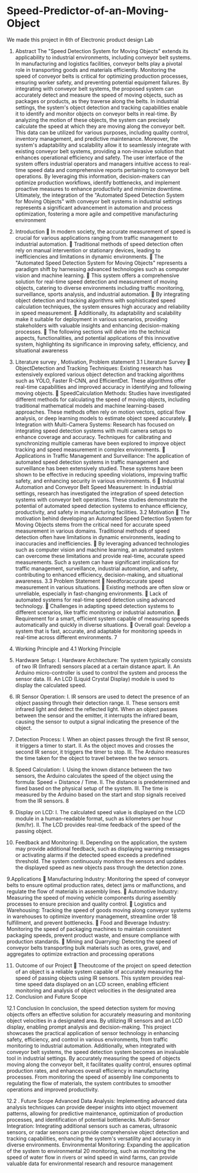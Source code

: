 # Speed-Predictor-of-an-Moving-Object
We made this project in 6th of Electronic product design Lab

1. Abstract
The "Speed Detection System for Moving Objects" extends its applicability
 to industrial environments, including conveyor belt systems. In manufacturing and
 logistics facilities, conveyor belts play a pivotal role in transporting goods and materials
 efficiently. Monitoring the speed of conveyor belts is critical for optimizing production
 processes, ensuring worker safety, and preventing potential equipment failures. By
 integrating with conveyor belt systems, the proposed system can accurately detect and
 measure the speed of moving objects, such as packages or products, as they traverse
 along the belts.
 In industrial settings, the system's object detection and tracking capabilities
 enable it to identify and monitor objects on conveyor belts in real-time. By analyzing the
 motion of these objects, the system can precisely calculate the speed at which they are
 moving along the conveyor belt. This data can be utilized for various purposes, including
 quality control, inventory management, and predictive maintenance. Moreover, the
 system's adaptability and scalability allow it to seamlessly integrate with existing
 conveyor belt systems, providing a non-invasive solution that enhances operational
 efficiency and safety.
 The user interface of the system offers industrial operators and managers
 intuitive access to real-time speed data and comprehensive reports pertaining to conveyor
 belt operations. By leveraging this information, decision-makers can optimize production
 workflows, identify bottlenecks, and implement proactive measures to enhance
 productivity and minimize downtime. Ultimately, the integration of the "Automated
 Speed Detection System for Moving Objects" with conveyor belt systems in industrial
 settings represents a significant advancement in automation and process optimization,
 fostering a more agile and competitive manufacturing environment


2. Introduction
 In modern society, the accurate measurement of speed is crucial for various
 applications ranging from traffic management to industrial automation.
  Traditional methods of speed detection often rely on manual intervention or
 stationary devices, leading to inefficiencies and limitations in dynamic environments.
  The "Automated Speed Detection System for Moving Objects" represents a
 paradigm shift by harnessing advanced technologies such as computer vision and
 machine learning.
  This system offers a comprehensive solution for real-time speed detection and
 measurement of moving objects, catering to diverse environments including traffic
 monitoring, surveillance, sports analysis, and industrial automation.
  By integrating object detection and tracking algorithms with sophisticated speed
 calculation techniques, the system ensures high accuracy and reliability in speed
 measurement.
  Additionally, its adaptability and scalability make it suitable for deployment in
 various scenarios, providing stakeholders with valuable insights and enhancing
 decision-making processes.
  The following sections will delve into the technical aspects, functionalities, and
 potential applications of this innovative system, highlighting its significance in
 improving safety, efficiency, and situational awareness


3. Literature survey , Motivation, Problem statement
 3.1 Literature Survey
 ObjectDetection and Tracking Techniques:
 Existing research has extensively explored various object detection and
 tracking algorithms such as YOLO, Faster R-CNN, and EfficientDet. These algorithms
 offer real-time capabilities and improved accuracy in identifying and following moving
 objects.
  SpeedCalculation Methods:
 Studies have investigated different methods for calculating the speed of
 moving objects, including traditional mathematical models and machine learning-based
 approaches. These methods often rely on motion vectors, optical flow analysis, or deep
 learning models to estimate object speed accurately.
  Integration with Multi-Camera Systems:
 Research has focused on integrating speed detection systems with multi
camera setups to enhance coverage and accuracy. Techniques for calibrating and
 synchronizing multiple cameras have been explored to improve object tracking and speed
 measurement in complex environments.
 
 Applications in Traffic Management and Surveillance:
 The application of automated speed detection systems in traffic management
 and surveillance has been extensively studied. These systems have been shown to be
 effective in reducing speeding violations, improving traffic safety, and enhancing security
 in various environments.
 6

 Industrial Automation and Conveyor Belt Speed Measurement:
 In industrial settings, research has investigated the integration of speed
 detection systems with conveyor belt operations. These studies demonstrate the potential
 of automated speed detection systems to enhance efficiency, productivity, and safety in
 manufacturing facilities.
 3.2 Motivation
 The motivation behind developing an Automated Speed Detection System for
 Moving Objects stems from the critical need for accurate speed measurement in
 various domains. Traditional methods of speed detection often have limitations in
 dynamic environments, leading to inaccuracies and inefficiencies.
  By leveraging advanced technologies such as computer vision and machine
 learning, an automated system can overcome these limitations and provide real-time,
 accurate speed measurements. Such a system can have significant implications for
 traffic management, surveillance, industrial automation, and safety, contributing to
 enhanced efficiency, decision-making, and situational awareness.
 3.3 Problem Statement
 Needforaccurate speed measurement in various situations.
  Existing methods are often slow or unreliable, especially in fast-changing
 environments.
  Lack of automated systems for real-time speed detection using advanced
 technology.
  Challenges in adapting speed detection systems to different scenarios, like traffic
 monitoring or industrial automation.
  Requirement for a smart, efficient system capable of measuring speeds
 automatically and quickly in diverse situations.
  Overall goal: Develop a system that is fast, accurate, and adaptable for monitoring
 speeds in real-time across different environments.
 7
4. Working Principle and
 4.1 Working Principle
1. Hardware Setup:
 I.
 Hardware Architecture:
 The system typically consists of two IR (Infrared) sensors placed at a certain
 distance apart.
 II. An Arduino micro-controller is used to control the system and process the sensor
 data.
 III. An LCD (Liquid Crystal Display) module is used to display the calculated speed.
 2. IR Sensor Operation:
 I.
 IR sensors are used to detect the presence of an object passing through their
 detection range.
 II. These sensors emit infrared light and detect the reflected light. When an object
 passes between the sensor and the emitter, it interrupts the infrared beam, causing
 the sensor to output a signal indicating the presence of the object.
 3. Detection Process:
 I.
 When an object passes through the first IR sensor, it triggers a timer to start.
 II. As the object moves and crosses the second IR sensor, it triggers the timer to stop.
 III. The Arduino measures the time taken for the object to travel between the two
 sensors.
 4. Speed Calculation:
 I.
 Using the known distance between the two sensors, the Arduino calculates the
 speed of the object using the formula: Speed = Distance / Time.
 II. The distance is predetermined and fixed based on the physical setup of the system.
 III. The time is measured by the Arduino based on the start and stop signals received
 from the IR sensors.
 8
5. Display on LCD:
 I.
 The calculated speed value is displayed on the LCD module in a human-readable
 format, such as kilometers per hour (km/hr).
 II. The LCD provides real-time feedback of the speed of the passing object.
 6. Feedback and Monitoring:
 II.
 Depending on the application, the system may provide additional feedback, such as
 displaying warning messages or activating alarms if the detected speed exceeds a
 predefined threshold.
 The system continuously monitors the sensors and updates the displayed speed as
 new objects pass through the detection zone.



9.Applications
 Manufacturing Industry: Monitoring the speed of conveyor belts to ensure optimal
 production rates, detect jams or malfunctions, and regulate the flow of materials in
 assembly lines.
  Automotive Industry: Measuring the speed of moving vehicle components during
 assembly processes to ensure precision and quality control.
  Logistics and Warehousing: Tracking the speed of goods moving along conveyor
 systems in warehouses to optimize inventory management, streamline order
 18
fulfillment, and prevent bottlenecks.
  Food and Beverage Industry: Monitoring the speed of packaging machines to
 maintain consistent packaging speeds, prevent product waste, and ensure compliance
 with production standards.
  Mining and Quarrying: Detecting the speed of conveyor belts transporting bulk
 materials such as ores, gravel, and aggregates to optimize extraction and processing
 operations


11. Outcome of our Project
 Theoutcome of the project on speed detection of an object is a reliable system
 capable of accurately measuring the speed of passing objects using IR sensors. This
 system provides real-time speed data displayed on an LCD screen, enabling efficient
 monitoring and analysis of object velocities in the designated area
 12. Conclusion and Future Scope

     
12.1 Conclusion
In conclusion, the speed detection system for moving objects offers an effective
 solution for accurately measuring and monitoring object velocities in a designated area. By
 utilizing IR sensors and an LCD display, enabling prompt analysis and decision-making. This
 project showcases the practical application of sensor technology in enhancing safety, efficiency,
 and control in various environments, from traffic monitoring to industrial automation.
 Additionally, when integrated with conveyor belt systems, the speed detection system
 becomes an invaluable tool in industrial settings. By accurately measuring the speed of objects
 moving along the conveyor belt, it facilitates quality control, ensures optimal production rates,
 and enhances overall efficiency in manufacturing processes. From monitoring the speed of
 assembly line components to regulating the flow of materials, the system contributes to
 smoother operations and improved productivity.


 12.2 . Future Scope
 Advanced Data Analysis: Implementing advanced data analysis techniques can
 provide deeper insights into object movement patterns, allowing for predictive maintenance,
 optimization of production processes, and identification of potential bottlenecks.
 Multi-Sensor Integration: Integrating additional sensors such as cameras, ultrasonic
 sensors, or radar sensors can provide comprehensive object detection and tracking capabilities,
 enhancing the system's versatility and accuracy in diverse environments.
 Environmental Monitoring: Expanding the application of the system to environmental
 20
monitoring, such as monitoring the speed of water flow in rivers or wind speed in wind farms,
 can provide valuable data for environmental research and resource management
